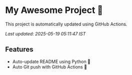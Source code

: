 # My Awesome Project 🚀

This project is automatically updated using GitHub Actions.

_Last updated: 2025-05-19 05:11:47 IST_

## Features
- Auto-update README using Python 🐍
- Auto Git push with GitHub Actions 🤖
